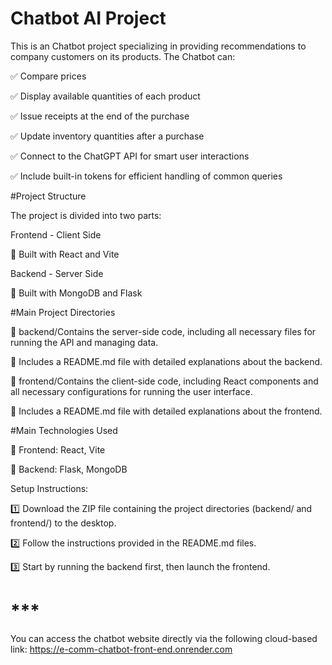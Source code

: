 # Chatbot AI Project

This is an Chatbot project specializing in providing recommendations to company customers on its products. The Chatbot can:

✅ Compare prices

✅ Display available quantities of each product

✅ Issue receipts at the end of the purchase

✅ Update inventory quantities after a purchase

✅ Connect to the ChatGPT API for smart user interactions

✅ Include built-in tokens for efficient handling of common queries

#Project Structure

The project is divided into two parts:

Frontend - Client Side 

📌 Built with React and Vite

Backend - Server Side 

📌 Built with MongoDB and Flask

#Main Project Directories

📂 backend/Contains the server-side code, including all necessary files for running the API and managing data.

📌 Includes a README.md file with detailed explanations about the backend.


📂 frontend/Contains the client-side code, including React components and all necessary configurations for running the user interface.

📌 Includes a README.md file with detailed explanations about the frontend.

#Main Technologies Used

🚀 Frontend: React, Vite

🚀 Backend: Flask, MongoDB

Setup Instructions:

1️⃣ Download the ZIP file containing the project directories (backend/ and frontend/) to the desktop.

2️⃣ Follow the instructions provided in the README.md files.

3️⃣ Start by running the backend first, then launch the frontend.

# ***
You can access the chatbot website directly via the following cloud-based link:
https://e-comm-chatbot-front-end.onrender.com

